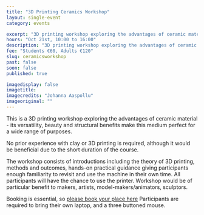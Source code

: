 ```yaml
---
title: "3D Printing Ceramics Workshop"
layout: single-event
category: events

excerpt: "3D printing workshop exploring the advantages of ceramic material - its versatility, beauty and structural benefits make this medium perfect for a wide range of purposes."
hours: "Oct 21st, 10:00 to 16:00"
description: "3D printing workshop exploring the advantages of ceramic material - its versatility, beauty and structural benefits make this medium perfect for a wide range of purposes."
fee: "Students €60, Adults €120"
slug: ceramicsworkshop
past: false
soon: false
published: true

imagedisplay: false
imagetitle:
imagecredits: "Johanna Aaspollu"
imageoriginal: ""
---
```


This is a 3D printing workshop exploring the advantages of ceramic material - its versatility, beauty and structural benefits make this medium perfect for a wide range of purposes.

No prior experience with clay or 3D printing is required, although it would be beneficial due to the short duration of the course.

The workshop consists of introductions including the theory of 3D printing, methods and outcomes, hands-on practical guidance giving participants enough familiarity to revisit and use the machine in their own time. All participants will have the chance to use the printer. Workshop would be of particular benefit to makers, artists, model-makers/animators, sculptors.

Booking is essential, so [please book your place here](https://fablablimerick.ticketleap.com/ceramic-workshop-01/)
Participants are required to bring their own laptop, and a three buttoned mouse.
